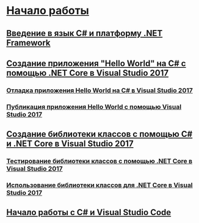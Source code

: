 # [Начало работы](index.md)
## [Введение в язык C# и платформу .NET Framework](introduction-to-the-csharp-language-and-the-net-framework.md)
## [Создание приложения "Hello World" на C# с помощью .NET Core в Visual Studio 2017](../../core/tutorials/with-visual-studio.md)
### [Отладка приложения Hello World на C# в Visual Studio 2017](../../core/tutorials/debugging-with-visual-studio.md)
### [Публикация приложения Hello World с помощью Visual Studio 2017](../../core/tutorials/publishing-with-visual-studio.md)
## [Создание библиотеки классов с помощью C# и .NET Core в Visual Studio 2017](../../core/tutorials/library-with-visual-studio.md)
### [Тестирование библиотеки классов с помощью .NET Core в Visual Studio 2017](../../core/tutorials/testing-library-with-visual-studio.md)
### [Использование библиотеки классов для .NET Core в Visual Studio 2017](../../core/tutorials/consuming-library-with-visual-studio.md)
## [Начало работы с C# и Visual Studio Code](../../core/tutorials/with-visual-studio-code.md)
